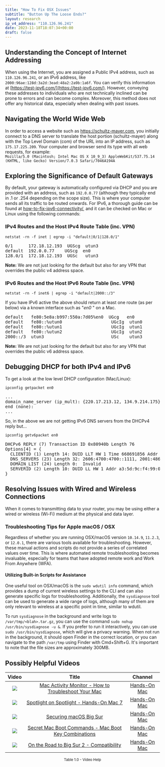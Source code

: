 ```yaml
---
title: "How To Fix OSX Issues"
subtitle: "Button Up The Loose Ends?"
layout: research
ip_v4_address: "110.126.96.241"
date: 2023-11-18T18:07:34+00:00
draft: false
---
```


## Understanding the Concept of Internet Addressing

When using the Internet, you are assigned a Public IPv4 address, such as ```110.126.96.241```, or an IPv6 address, like ```2000:96ae:128d:3a2d:3ead:48a2:2a9b:1a6f```. You can verify this information at [https://test-ipv6.com/](https://test-ipv6.com/). However, conveying these addresses to individuals who are not technically inclined can be prone to errors and can become complex. Moreover, this method does not offer any historical data, especially when dealing with past issues.
## Navigating the World Wide Web
In order to access a website such as https://schultz-mayer.com, you initially connect to a DNS server to translate the host portion (schultz-mayer) along with the Top Level Domain (com) of the URL into an IP address, such as ```175.17.225.209```. Your computer and browser send its type with all web requests, for example:<br>```Mozilla/5.0 (Macintosh; Intel Mac OS X 10_9_3) AppleWebKit/537.75.14 (KHTML, like Gecko) Version/7.0.3 Safari/7046A194A```
## Exploring the Significance of Default Gateways
By default, your gateway is automatically configured via DHCP and you are provided with an address, such as ```192.0.0.77``` (although they typically end in .1 or .254 depending on the scope size). This is where your computer sends all its traffic to be routed onwards. For IPv6, a thorough guide can be found at [how-to-fix-ipv6-connectivity/](/blog/how-to-fix-ipv6-connectivity/), and it can be checked on Mac or Linux using the following commands:
### IPv4 Routes and the Host IPv4 Route Table (inc. VPN)
```netstat -rn -f inet | egrep -i "default|0/1|128.0/1"```

<pre>
0/1      172.18.12.193  UGScg  utun3
default  192.0.0.77    UGScg  en0
128.0/1  172.18.12.193  UGSc   utun3</pre>

**Note:** We are not just looking for the default but also for any VPN that overrides the public v4 address space.

### IPv6 Routes and the Host IPv6 Route Table (inc. VPN)
```netstat -rn -f inet6 | egrep -i "default|2000::/3"```

If you have IPv6 active the above should return at least one route (as per below) via a known interface such as "_en0_ " on a Mac. 

<pre>
default   fe80:5e8a:b997:550a:7d05%en0  UGcg   en0
default   fe80::%utun0                   UGcIg  utun0
default   fe80::%utun1                   UGcIg  utun1
default   fe80::%utun2                   UGcIg  utun2
2000::/3  utun3                          USc    utun3</pre>

**Note:** We are not just looking for the default but also for any VPN that overrides the public v6 address space.
<br>

## Debugging DHCP for both IPv4 and IPv6

To get a look at the low level DHCP configuration (Mac/Linux): 

```ipconfig getpacket en0```

<pre>
...
domain_name_server (ip_mult): {220.17.213.12, 134.9.214.175}
end (none):
...</pre>

So, in the above we are not getting IPv6 DNS servers from the DHCPv4 reply but...

```ipconfig getv6packet en0```

<pre>
DHCPv6 REPLY (7) Transaction ID 0x80940b Length 76
Options[4] = {
  CLIENTID (1) Length 14: DUID LLT HW 1 Time 668691856 Addr 6e:09:9b:8c:e6:a0
  DNS_SERVERS (23) Length 32: 2606:4700:4700::1111, 2001:4860:4860::8844
  DOMAIN_LIST (24) Length 0:  Invalid
  SERVERID (2) Length 10: DUID LL HW 1 Addr a3:5d:9c:f4:99:03
}</pre>




## Resolving Issues with Wired and Wireless Connections

When it comes to transmitting data to your router, you may be using either a wired or wireless (Wi-Fi) medium at the physical and data layer.
### Troubleshooting Tips for Apple macOS / OSX
Regardless of whether you are running OSX/macOS version ```10.14.9```, ```11.2.3```, or ```12.0.1```, there are various tools available for troubleshooting. However, these manual actions and scripts do not provide a series of correlated values over time. This is where automated remote troubleshooting becomes invaluable, especially for teams that have adopted remote work and Work From Anywhere (WFA).
#### Utilizing Built-in Scripts for Assistance
One useful tool on OSX/macOS is the ```sudo wdutil info``` command, which provides a dump of current wireless settings to the CLI and can also generate specific logs for troubleshooting. Additionally, the ```sysdiagnose``` tool can be used to generate a wide range of logs, although many of them are only relevant to wireless at a specific point in time, similar to wdutil.

To run ```sysdiagnose``` in the background and write logs to ```/var/tmp/<blah>.tar.gz```, you can use the command ```sudo nohup /usr/bin/sysdiagnose -u &```. If you prefer to run it interactively, you can use ```sudo /usr/bin/sysdiagnose```, which will give a privacy warning. When not run in the background, it should open Finder in the correct location, or you can navigate to the path ```/var/tmp``` using Finder with Cmd+Shift+G. It's important to note that the file sizes are approximately 300MB.
## Possibly Helpful Videos

<link href="/plugins/lity/css/lity.min.css" rel="stylesheet">
<script src="/plugins/lity/js/lity.min.js"></script>
<div class="table1-start"></div>

|Video | Title | Channel |
| :---: | :---: | :---: |
|<a href="https://www.youtube.com/watch?v=TWzWd_DiaJ0" data-lity><img src="https://i.ytimg.com/vi/TWzWd_DiaJ0/default.jpg" class="img-fluid"></a>|<a href="https://www.youtube.com/watch?v=TWzWd_DiaJ0" data-lity>Mac Activity Monitor - How to Troubleshoot Your Mac</a>|<a target="_blank" href="https://www.youtube.com/channel/UCg43DP8MdHVcl4rFK_delBg" >Hands-On Mac</a>|
|<a href="https://www.youtube.com/watch?v=RslZ4W1EPqk" data-lity><img src="https://i.ytimg.com/vi/RslZ4W1EPqk/default.jpg" class="img-fluid"></a>|<a href="https://www.youtube.com/watch?v=RslZ4W1EPqk" data-lity>Spotlight on Spotlight - Hands-On Mac 7</a>|<a target="_blank" href="https://www.youtube.com/channel/UCg43DP8MdHVcl4rFK_delBg" >Hands-On Mac</a>|
|<a href="https://www.youtube.com/watch?v=7KdhJimuhNw" data-lity><img src="https://i.ytimg.com/vi/7KdhJimuhNw/default.jpg" class="img-fluid"></a>|<a href="https://www.youtube.com/watch?v=7KdhJimuhNw" data-lity>Securing macOS Big Sur</a>|<a target="_blank" href="https://www.youtube.com/channel/UCg43DP8MdHVcl4rFK_delBg" >Hands-On Mac</a>|
|<a href="https://www.youtube.com/watch?v=VwNYWAxHCgM" data-lity><img src="https://i.ytimg.com/vi/VwNYWAxHCgM/default.jpg" class="img-fluid"></a>|<a href="https://www.youtube.com/watch?v=VwNYWAxHCgM" data-lity>Secret Mac Boot Commands - Mac Boot Key Combinations</a>|<a target="_blank" href="https://www.youtube.com/channel/UCg43DP8MdHVcl4rFK_delBg" >Hands-On Mac</a>|
|<a href="https://www.youtube.com/watch?v=HEbK-Tignuc" data-lity><img src="https://i.ytimg.com/vi/HEbK-Tignuc/default.jpg" class="img-fluid"></a>|<a href="https://www.youtube.com/watch?v=HEbK-Tignuc" data-lity>On the Road to Big Sur 2 - Compatibility</a>|<a target="_blank" href="https://www.youtube.com/channel/UCg43DP8MdHVcl4rFK_delBg" >Hands-On Mac</a>|

<center><small>Table 1.0 - Video Help</small></center>
 <br>
<div class="table1-end"></div>
<script type="text/javascript">
(function() {
    $('div.table1-start').nextUntil('div.table1-end', 'table').addClass('table thead-dark table-striped table-responsive rounded').attr('id', 't1');
    $('#t1').find('thead').addClass('thead-dark');
})();
</script>
